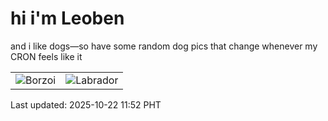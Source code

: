 # hi i'm Leoben

and i like dogs—so have some random dog pics that change whenever my CRON feels like it

|  |  |
|--------|----------|
| ![Borzoi](https://random-dog-vercel.vercel.app/api/random-borzoi?v=1761105129) | ![Labrador](https://random-dog-vercel.vercel.app/api/random-labrador?v=1761105129) |

Last updated: 2025-10-22 11:52 PHT
